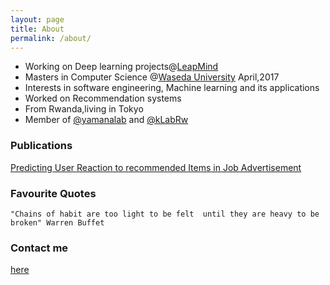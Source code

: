 ```yaml
---
layout: page
title: About
permalink: /about/
---
```

* Working on Deep learning projects@[LeapMind](http://leapmind.io) 
* Masters in Computer Science  @[Waseda University](http://www.waseda.jp/en) April,2017
* Interests in software engineering,  Machine learning and its applications
* Worked on Recommendation systems 
* From Rwanda,living in Tokyo
* Member of [@yamanalab](http://www.yama.info.waseda.ac.jp/) and [@kLabRw](http://klab.rw/)

### Publications
[Predicting User Reaction to recommended Items in Job Advertisement](https://www.researchgate.net/publication/315044202_Predicting_User_Reaction_to_Recommended_Items_In_Job_Advertisement)
 
### Favourite Quotes
    "Chains of habit are too light to be felt  until they are heavy to be broken" Warren Buffet
### Contact me

[here](mailto:eliemagambo@gmail.com)

